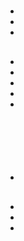 # 



## 

- 

- 

- 



## 

## 

- 

- 

- 

- 

- 

### 





## 

![]()

![]()



![]()

![]()

## 

- 



## 

- []()
- []()
- []()

